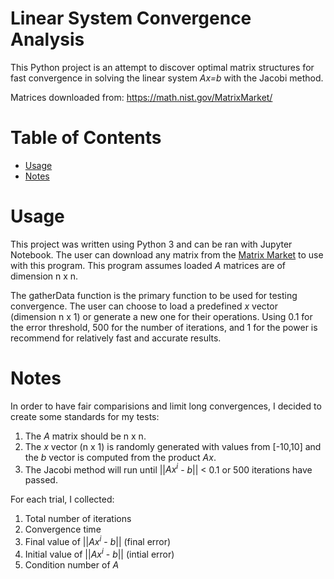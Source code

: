 # Linear System Convergence Analysis

This Python project is an attempt to discover optimal matrix structures for fast convergence in solving the linear system *Ax=b* with the Jacobi method.


Matrices downloaded from: https://math.nist.gov/MatrixMarket/



# Table of Contents
- [Usage](#Usage)
- [Notes](#Notes)



# Usage

This project was written using Python 3 and can be ran with Jupyter Notebook. The user can download any matrix from the [Matrix Market](https://math.nist.gov/MatrixMarket/) to use with this program. This program assumes loaded *A* matrices are of dimension n x n.

The gatherData function is the primary function to be used for testing convergence. The user can choose to load a predefined *x* vector (dimension n x 1) or generate a new one for their operations. Using 0.1 for the error threshold, 500 for the number of iterations, and 1 for the power is recommend for relatively fast and accurate results.


# Notes

In order to have fair comparisions and limit long convergences, I decided to create some standards for my tests:

1. The *A* matrix should be n x n.
2. The *x* vector (n x 1) is randomly generated with values from [-10,10] and the *b* vector is computed from the product *Ax*.
3. The Jacobi method will run until ||*Ax<sup>i</sup>* - *b*|| < 0.1 or 500 iterations have passed.

For each trial, I collected:

1. Total number of iterations
2. Convergence time
3. Final value of ||*Ax<sup>i</sup>* - *b*|| (final error)
4. Initial value of ||*Ax<sup>i</sup>* - *b*|| (intial error)
5. Condition number of *A*





